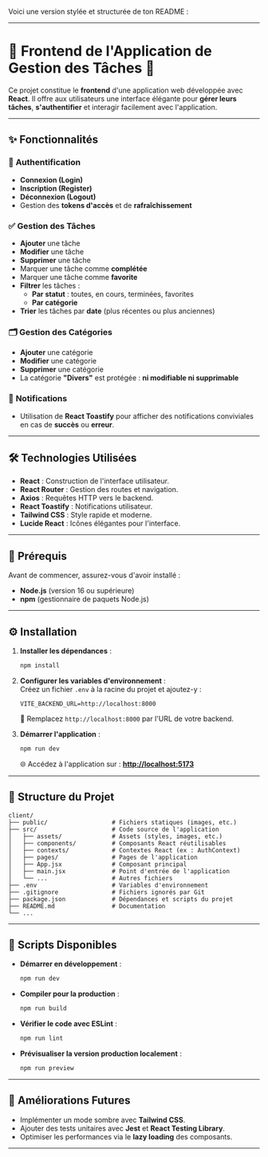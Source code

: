 Voici une version stylée et structurée de ton README : 

---

# 🌟 **Frontend de l'Application de Gestion des Tâches** 🌟

Ce projet constitue le **frontend** d'une application web développée avec **React**. Il offre aux utilisateurs une interface élégante pour **gérer leurs tâches**, **s'authentifier** et interagir facilement avec l'application.

---

## ✨ **Fonctionnalités**

### 🔐 **Authentification**
- **Connexion (Login)**  
- **Inscription (Register)**  
- **Déconnexion (Logout)**  
- Gestion des **tokens d'accès** et de **rafraîchissement**  

### ✅ **Gestion des Tâches**
- **Ajouter** une tâche  
- **Modifier** une tâche  
- **Supprimer** une tâche  
- Marquer une tâche comme **complétée**  
- Marquer une tâche comme **favorite**  
- **Filtrer** les tâches :
  - **Par statut** : toutes, en cours, terminées, favorites  
  - **Par catégorie**
- **Trier** les tâches par **date** (plus récentes ou plus anciennes)

### 🗂️ **Gestion des Catégories**
- **Ajouter** une catégorie  
- **Modifier** une catégorie  
- **Supprimer** une catégorie  
- La catégorie **"Divers"** est protégée : **ni modifiable ni supprimable**

### 🔔 **Notifications**
- Utilisation de **React Toastify** pour afficher des notifications conviviales en cas de **succès** ou **erreur**.

---

## 🛠️ **Technologies Utilisées**
- **React** : Construction de l'interface utilisateur.  
- **React Router** : Gestion des routes et navigation.  
- **Axios** : Requêtes HTTP vers le backend.  
- **React Toastify** : Notifications utilisateur.  
- **Tailwind CSS** : Style rapide et moderne.  
- **Lucide React** : Icônes élégantes pour l'interface.

---

## 🚀 **Prérequis**

Avant de commencer, assurez-vous d'avoir installé :  
- **Node.js** (version 16 ou supérieure)  
- **npm** (gestionnaire de paquets Node.js)  

---

## ⚙️ **Installation**

1. **Installer les dépendances** :  
   ```bash
   npm install
   ```

2. **Configurer les variables d'environnement** :  
   Créez un fichier `.env` à la racine du projet et ajoutez-y :  
   ```env
   VITE_BACKEND_URL=http://localhost:8000
   ```
   🔄 Remplacez `http://localhost:8000` par l'URL de votre backend.

3. **Démarrer l'application** :  
   ```bash
   npm run dev
   ```
   🌐 Accédez à l'application sur : **[http://localhost:5173](http://localhost:5173)**

---

## 📁 **Structure du Projet**

```plaintext
client/
├── public/                  # Fichiers statiques (images, etc.)
├── src/                     # Code source de l'application
│   ├── assets/              # Assets (styles, images, etc.)
│   ├── components/          # Composants React réutilisables
│   ├── contexts/            # Contextes React (ex : AuthContext)
│   ├── pages/               # Pages de l'application
│   ├── App.jsx              # Composant principal
│   ├── main.jsx             # Point d'entrée de l'application
│   └── ...                  # Autres fichiers
├── .env                     # Variables d'environnement
├── .gitignore               # Fichiers ignorés par Git
├── package.json             # Dépendances et scripts du projet
├── README.md                # Documentation
└── ...
```

---

## 📜 **Scripts Disponibles**

- **Démarrer en développement** :  
  ```bash
  npm run dev
  ```
- **Compiler pour la production** :  
  ```bash
  npm run build
  ```
- **Vérifier le code avec ESLint** :  
  ```bash
  npm run lint
  ```
- **Prévisualiser la version production localement** :  
  ```bash
  npm run preview
  ```

---

## 🎯 **Améliorations Futures**
- Implémenter un mode sombre avec **Tailwind CSS**.  
- Ajouter des tests unitaires avec **Jest** et **React Testing Library**.  
- Optimiser les performances via le **lazy loading** des composants.

---